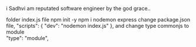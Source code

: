 i Sadhvi am reputated software engineer by the god grace..


folder
index.js file
npm init -y
npm i nodemon express
change package.json file,
"scripts": {
"dev": "nodemon index.js"
},
and change type commonjs to module   
"type": "module",

